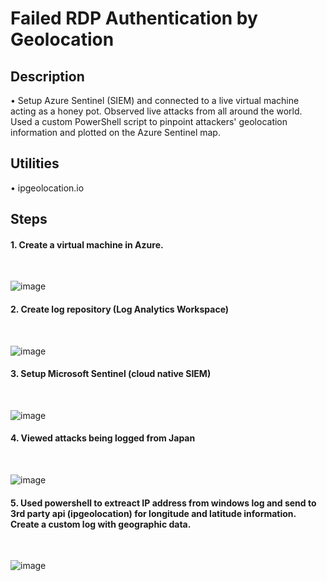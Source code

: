 <h1>Failed RDP Authentication by Geolocation</h1>

<h2>Description</h2>

• Setup Azure Sentinel (SIEM) and connected to a live virtual machine acting as a honey pot. Observed live attacks from all around the world. Used a custom PowerShell script to pinpoint attackers' geolocation information and plotted on the Azure Sentinel map.</br>

<h2>Utilities</h2>

• ipgeolocation.io

<h2>Steps</h2>

<h4>1. Create a virtual machine in Azure.</h4></br>

![image](https://github.com/thegreatkw/Sentinel_Lab/assets/128569887/435ba7c4-aae6-4eda-9e33-11a2807d2812)



<h4>2. Create log repository (Log Analytics Workspace)</h4></br>

![image](https://github.com/thegreatkw/Sentinel_Lab/assets/128569887/79215641-2592-49ca-83ad-bc05c9ff25c8)


<h4>3. Setup Microsoft Sentinel (cloud native SIEM)</h4></br>

![image](https://github.com/thegreatkw/Sentinel_Lab/assets/128569887/2d5d8def-cf70-4c96-9eab-1e0ff9def250)


<h4>4. Viewed attacks being logged from Japan</h4></br>

![image](https://github.com/thegreatkw/Sentinel_Lab/assets/128569887/f4a27636-6925-498e-bf41-aa7055e5201c)


<h4>5. Used powershell to extreact IP address from windows log and send to 3rd party api (ipgeolocation) for longitude and latitude information. Create a custom log with geographic data.</h4></br>

![image](https://github.com/thegreatkw/Sentinel_Lab/assets/128569887/542875d4-e419-440a-890b-30343644f70a)


